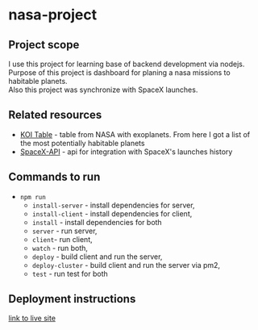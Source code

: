 # nasa-project

## Project scope

I use this project for learning base of backend development via nodejs.
Purpose of this project is dashboard for planing a nasa missions to habitable planets.  
Also this project was synchronize with SpaceX launches.

## Related resources

- [KOI Table](https://exoplanetarchive.ipac.caltech.edu/cgi-bin/TblView/nph-tblView?app=ExoTbls&config=cumulative) - table from NASA with exoplanets. From here I got a list of the most potentially habitable planets
- [SpaceX-API](https://github.com/r-spacex/SpaceX-API) - api for integration with SpaceX's launches history

## Commands to run
- `npm run`
  - `install-server` - install dependencies for server,
  - `install-client` - install dependencies for client,
  - `install` - install dependencies for both
  - `server` - run server,
  - `client`- run client,
  - `watch` - run both,
  - `deploy` - build client and run the server,
  - `deploy-cluster` -  build client and run the server via pm2,
  - `test` - run test for both

## Deployment instructions

[link to live site](http://3.131.38.219:8000/)
